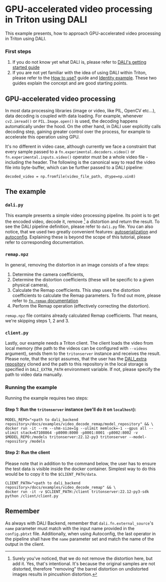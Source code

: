 # GPU-accelerated video processing in Triton using DALI

This example presents, how to approach GPU-accelerated video processing in Triton using DALI.

### First steps

1. If you do not know yet what DALI is, please refer to [DALI's getting started guide](https://docs.nvidia.com/deeplearning/dali/user-guide/docs/examples/getting_started.html#Overview)
1. If you are not yet familiar with the idea of using DALI within Triton, please refer to the
[How to use?](https://github.com/triton-inference-server/dali_backend#how-to-use) guide and
[Identity example](https://github.com/triton-inference-server/dali_backend/tree/main/docs/examples/identity).
These two guides explain the concept and are good starting points.

## GPU-accelerated video processing

In most data processing libraries (image or video, like PIL, OpenCV etc...), data decoding is coupled
with data loading. For example, whenever `cv2.imread()` or `PIL.Image.open()` is used, the decoding
happens automatically under the hood. On the other hand, in DALI user explicitly calls decoding step,
gaining greater control over the process, for example to accelerate this operation using GPU.

It's no different in video case, although currently we face a constraint that every sample passed
to a `fn.experimental.decoders.video()` or `fn.experimental.inputs.video()` operator 
must be a whole video file - including the header. The following is the canonical way to read 
the video file into byte-buffer, which can be further passed to a DALI pipeline:

    decoded_video = np.fromfile(video_file_path, dtype=np.uin8)

## The example

### `dali.py`

This example presents a simple video processing pipeline. Its point is to get the encoded video,
decode it, remove [^1] a distortion and return the result. To see the DALI pipeline definition,
please refer to `dali.py` file. You can also notice, that we used two greatly convenient features:
[autoserialization](https://github.com/triton-inference-server/dali_backend#autoserialization)
and [autoconfig](https://github.com/triton-inference-server/dali_backend#configuration-auto-complete).
Explaining these is beyond the scope of this tutorial, please refer to corresponding documentation.
    
### `remap.npz`

In general, removing the distortion in an image consists of a few steps:
1. Determine the camera coefficients,
2. Determine the distortion coefficients (these will be specific to a given physical camera),
3. Calculate the Remap coefficients. This step uses the distortion coefficients to calculate the
Remap parameters. To find out more, please refer to [`fn.remap` documentation](https://docs.nvidia.com/deeplearning/dali/main-user-guide/docs/operations/nvidia.dali.fn.experimental.remap.html)
4. Perform the Remap operation (effectively correcting the distortion).

`remap.npz` file contains already calculated Remap coefficients. That means, we're skipping steps 1, 2 and 3.

### `client.py`

Lastly, our example needs a Triton client. The client loads the video from local memory (the path
to the videos can be configured with `--videos` argument), sends them to the `tritonserver` instance
and receives the result. Please note, that the script assumes, that the user has the
[DALI_extra repository](https://github.com/NVIDIA/DALI_extra) cloned and the path to this repository
in the local storage is specified in `DALI_EXTRA_PATH` environment variable. If not, please
specify the path to video data manually.

### Running the example

Running the example requires two steps:
#### Step 1: Run the `tritonserver` instance (we'll do it on `localhost`):
    
    MODEL_REPO="<path to dali_backend repository>/docs/examples/video_decode_remap/model_repository" && \
    docker run -it --rm --shm-size=1g --ulimit memlock=-1 --gpus all --ulimit stack=67108864 -p8000:8000 -p8001:8001 -p8002:8002 -v $MODEL_REPO:/models tritonserver:22.12-py3 tritonserver --model-repository /models

#### Step 2: Run the client
Please note that in addition to the command below, the user has to ensure the test data is visible
inside the docker container. Simplest way to do this would be to copy it to the `$CLIENT_PATH/data`.

    CLIENT_PATH="<path to dali_backend repository>/docs/examples/video_decode_remap" && \
    docker run -it -v $CLIENT_PATH:/client tritonserver:22.12-py3-sdk python /client/client.py


## Remember

As always with DALI Backend, remember that `dali.fn.external_source`'s `name` parameter must match
with the input name provided in the `config.pbtxt` file. Additionally, when using Autoconfig, 
the last operator in the pipeline shall have the `name` parameter set and match the name of the output
in the client.

[^1]: Surely you've noticed, that we do not remove the distortion here, but add it. Yes, that's intentional.
It's because the original samples are not distorted, therefore "removing" the barrel distortion on
undistorted images results in pincushion distortion.